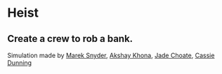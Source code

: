 # Heist
## Create a crew to rob a bank. 

Simulation made by [Marek Snyder](https://github.com/mrsnyder31), [Akshay Khona](https://github.com/DesertSled800c), [Jade Choate](https://github.com/Jadechoa), [Cassie Dunning](https://github.com/cassandradunning)






